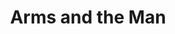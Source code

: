 ---
title: Arms and the Man
year: 1924
opening_date: 
closing_date: 
layout: productions
image:
image_caption:
image_credit:
playbill:
category:
details:
  Theatre: Theatre Jacksonville
cast:
  Mouka: Dore' Beauchamp-Nobbs
  Captain Bluntschli: E.S. Beauchamp-Nobbs
  A Russian Officer: H. C. Spence
  Nicola: J.H. Pratt
  Maina: Maria May
  Catherine Petcoff: Mrs. J. H. Pratt
  Major Sergius Saranoff: Philip S. May
  Major Petcoff: W. R. Carter
crew:
  Director: Birsa Shepard
  Stage and Lights: Martha Race
  Music: Mrs. Rowland Marshall
external_links:
---